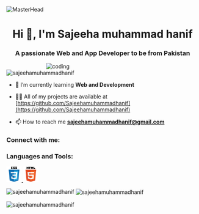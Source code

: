 ![MasterHead](https://static.vecteezy.com/system/resources/previews/022/059/201/large_2x/programming-code-abstract-technology-background-of-software-developer-and-computer-script-generative-ai-photo.jpg)
<h1 align="center">Hi 👋, I'm Sajeeha muhammad hanif</h1>
<h3 align="center">A passionate Web and App Developer to be from Pakistan</h3>
<img align="right" alt="coding" width="400" src="https://i.pinimg.com/originals/e7/26/c7/e726c74ac081eed50feee1433d12c998.gif">

<p align="left"> <img src="https://komarev.com/ghpvc/?username=sajeehamuhammadhanif&label=Profile%20views&color=0e75b6&style=flat" alt="sajeehamuhammadhanif" /> </p>

- 🌱 I’m currently learning **Web and Development**

- 👨‍💻 All of my projects are available at [https://github.com/Sajeehamuhammadhanif](https://github.com/Sajeehamuhammadhanif)

- 📫 How to reach me **sajeehamuhammadhanif@gmail.com**

<h3 align="left">Connect with me:</h3>
<p align="left">
</p>

<h3 align="left">Languages and Tools:</h3>
<p align="left"> <a href="https://www.w3schools.com/css/" target="_blank" rel="noreferrer"> <img src="https://raw.githubusercontent.com/devicons/devicon/master/icons/css3/css3-original-wordmark.svg" alt="css3" width="40" height="40"/> </a> <a href="https://www.w3.org/html/" target="_blank" rel="noreferrer"> <img src="https://raw.githubusercontent.com/devicons/devicon/master/icons/html5/html5-original-wordmark.svg" alt="html5" width="40" height="40"/> </a> </p>

<p><img align="left" src="https://github-readme-stats.vercel.app/api/top-langs?username=sajeehamuhammadhanif&show_icons=true&locale=en&layout=compact" alt="sajeehamuhammadhanif" /></p>

<p>&nbsp;<img align="center" src="https://github-readme-stats.vercel.app/api?username=sajeehamuhammadhanif&show_icons=true&locale=en" alt="sajeehamuhammadhanif" /></p>

<p><img align="center" src="https://github-readme-streak-stats.herokuapp.com/?user=sajeehamuhammadhanif&" alt="sajeehamuhammadhanif" /></p>
